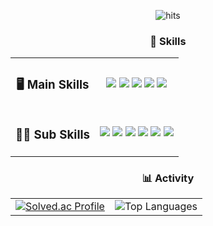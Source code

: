<div align="center">

<!-- 방문자 수 -->
<p>
  <img src="https://yn7xewewinhxoebnx3eijsi7tm0hiuvy.lambda-url.ap-northeast-2.on.aws" alt="hits"/>
</p>

<!-- Skills -->
<section>
  <h3>🚀 Skills</h3>
  <table>
    <tr align="center">
      <td><h3>🖥 Main Skills</h3></td>
      <td>
        <img src="https://img.shields.io/badge/Java-%23ED8B00.svg?style=for-the-badge&logo=openjdk&logoColor=white"/>
        <img src="https://img.shields.io/badge/Spring_Boot-%236DB33F.svg?style=for-the-badge&logo=spring&logoColor=white"/>
        <img src="https://img.shields.io/badge/docker-%230db7ed.svg?style=for-the-badge&logo=docker&logoColor=white"/>
        <img src="https://img.shields.io/badge/python-3670A0?style=for-the-badge&logo=python&logoColor=white"/>
        <img src="https://img.shields.io/badge/typescript-%23007ACC.svg?style=for-the-badge&logo=typescript&logoColor=white"/>
      </td>
    </tr>
    <tr align="center">
      <td><h3>🧑‍🎓 Sub Skills</h3></td>
      <td>
        <img src="https://img.shields.io/badge/Solidity-%23363636.svg?style=for-the-badge&logo=solidity&logoColor=white"/>
        <img src="https://img.shields.io/badge/mysql-%234479A1.svg?style=for-the-badge&logo=mysql&logoColor=white"/>
        <img src="https://img.shields.io/badge/Next-black?style=for-the-badge&logo=next.js&logoColor=white"/>
        <img src="https://img.shields.io/badge/nestjs-E0234E?style=for-the-badge&logo=nestjs&logoColor=white"/>
        <img src="https://img.shields.io/badge/AWS-%23FF9900.svg?style=for-the-badge&logo=amazon-aws&logoColor=white"/>
        <img src="https://img.shields.io/badge/Redis-DC382D?style=for-the-badge&logo=redis&logoColor=white"/>
      </td>
    </tr>
  </table>
</section>

<!-- Activity -->
<section>
  <h3>📊 Activity</h3>
  <table border="0">
    <tr align="center">
      <td>
        <a href="https://solved.ac/hs1891179">
          <img src="https://github-readme-solvedac.hyp3rflow.vercel.app/api/?handle=hs1891179" alt="Solved.ac Profile"/>
        </a>
      </td>
      <td><img src="https://github-readme-stats.vercel.app/api/top-langs/?username=oomia&size_weight=0.5&count_weight=0.5&theme=dark&langs_count=4" alt="Top Languages"/></td>
    </tr>
    <!-- <tr> -->
      <!-- <td colspan="2"><img src="https://github-profile-trophy.vercel.app/?username=ooMia&row=1" alt="github-profile-trophy"/></td> -->
      <!-- <td colspan="2"><img src="https://github-profile-trophy.vercel.app/?username=ooMia&theme=onedark&row=1" alt="github-profile-trophy"/></td> -->
    <!-- </tr> -->
  </table>
</section>

</div>
